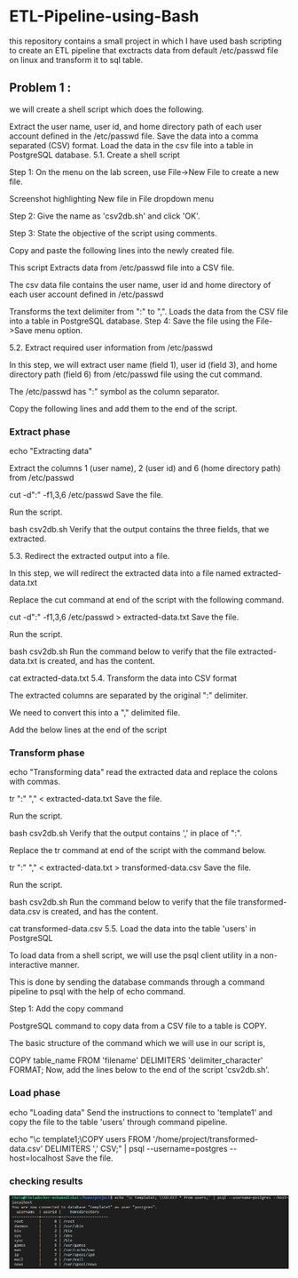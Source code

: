 # ETL-Pipeline-using-Bash
this repository contains a small project in which I have used bash scripting to create an ETL pipeline that exctracts data from default /etc/passwd file on linux and transform it to sql table.

## Problem 1 :
we will create a shell script which does the following.

Extract the user name, user id, and home directory path of each user account defined in the /etc/passwd file.
Save the data into a comma separated (CSV) format.
Load the data in the csv file into a table in PostgreSQL database.
5.1. Create a shell script

Step 1: On the menu on the lab screen, use File->New File to create a new file.

Screenshot highlighting New file in File dropdown menu

Step 2: Give the name as 'csv2db.sh' and click 'OK'.



Step 3: State the objective of the script using comments.

Copy and paste the following lines into the newly created file.

This script Extracts data from /etc/passwd file into a CSV file.

The csv data file contains the user name, user id and  home directory of each user account defined in /etc/passwd

Transforms the text delimiter from ":" to ",". Loads the data from the CSV file into a table in PostgreSQL database.
Step 4: Save the file using the File->Save menu option.

5.2. Extract required user information from /etc/passwd

In this step, we will extract user name (field 1), user id (field 3), and home directory path (field 6) from /etc/passwd file using the cut command.

The /etc/passwd has ":" symbol as the column separator.

Copy the following lines and add them to the end of the script.

### Extract phase

echo "Extracting data"

Extract the columns 1 (user name), 2 (user id) and  6 (home directory path) from /etc/passwd

cut -d":" -f1,3,6 /etc/passwd 
Save the file.

Run the script.

bash csv2db.sh
Verify that the output contains the three fields, that we extracted.

5.3. Redirect the extracted output into a file.

In this step, we will redirect the extracted data into a file named extracted-data.txt

Replace the cut command at end of the script with the following command.

cut -d":" -f1,3,6 /etc/passwd > extracted-data.txt
Save the file.

Run the script.

bash csv2db.sh
Run the command below to verify that the file extracted-data.txt is created, and has the content.

cat extracted-data.txt
5.4. Transform the data into CSV format

The extracted columns are separated by the original ":" delimiter.

We need to convert this into a "," delimited file.

Add the below lines at the end of the script

### Transform phase
echo "Transforming data" read the extracted data and replace the colons with commas.

tr ":" "," < extracted-data.txt
Save the file.

Run the script.

bash csv2db.sh
Verify that the output contains ',' in place of ":".

Replace the tr command at end of the script with the command below.

tr ":" "," < extracted-data.txt > transformed-data.csv
Save the file.

Run the script.

bash csv2db.sh
Run the command below to verify that the file transformed-data.csv is created, and has the content.

cat transformed-data.csv
5.5. Load the data into the table 'users' in PostgreSQL

To load data from a shell script, we will use the psql client utility in a non-interactive manner.

This is done by sending the database commands through a command pipeline to psql with the help of echo command.

Step 1: Add the copy command

PostgreSQL command to copy data from a CSV file to a table is COPY.

The basic structure of the command which we will use in our script is,

COPY table_name FROM 'filename' DELIMITERS 'delimiter_character' FORMAT;
Now, add the lines below to the end of the script 'csv2db.sh'.

### Load phase
echo "Loading data" Send the instructions to connect to 'template1' and copy the file to the table 'users' through command pipeline.

echo "\c template1;\COPY users  FROM '/home/project/transformed-data.csv' DELIMITERS ',' CSV;" | psql --username=postgres --host=localhost
Save the file.

### checking results
![image](https://github.com/isbainemohamed/ETL-Pipeline-using-Bash/blob/57451532b27e6bd16503555aea006f1d7016bc55/data_loaded%20into_sql_table.png)
